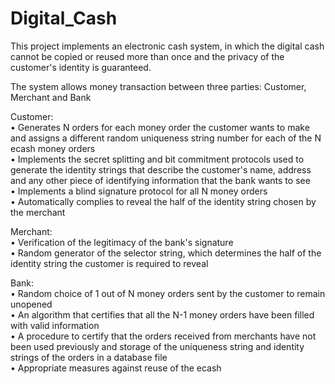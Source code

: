# Digital_Cash
This project implements an electronic cash system, in which the digital cash cannot be copied or reused more than once and the privacy of the customer's identity is guaranteed.

The system allows money transaction between three parties: Customer, Merchant and
Bank

Customer:\
• Generates N orders for each money order the customer wants to make and assigns a different random uniqueness string number for each of the N ecash money orders\
• Implements the secret splitting and bit commitment protocols used to generate the identity strings that describe the customer's name, address and any other piece of identifying information that the bank wants to see\
• Implements a blind signature protocol for all N money orders\
• Automatically complies to reveal the half of the identity string chosen by the merchant

Merchant:\
• Verification of the legitimacy of the bank's signature\
• Random generator of the selector string, which determines the half of the identity string the customer is required to reveal

Bank:\
• Random choice of 1 out of N money orders sent by the customer to remain unopened\
• An algorithm that certifies that all the N-1 money orders have been filled with valid information\
• A procedure to certify that the orders received from merchants have not been used previously and storage of the uniqueness  string and identity strings of the orders in a database file\
• Appropriate measures against reuse of the ecash
